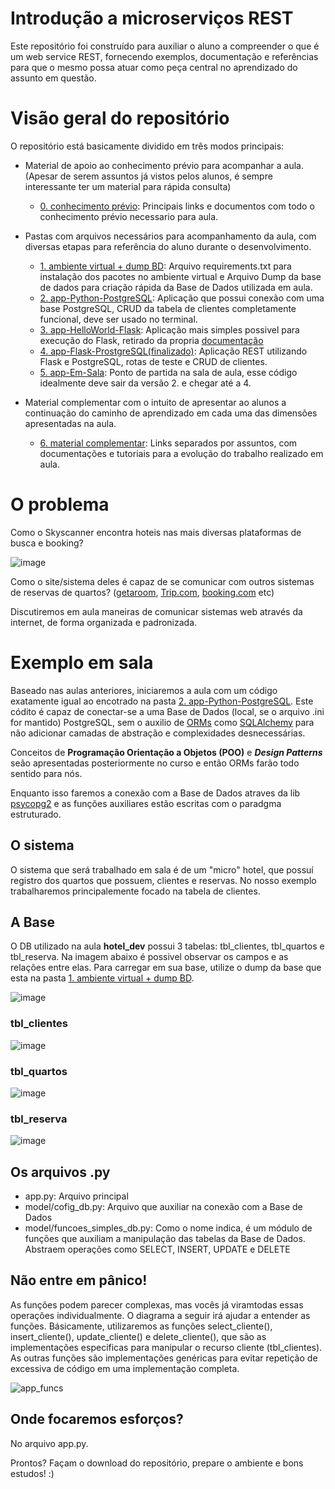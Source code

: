 # Introdução a microserviços REST

Este repositório foi construído para auxiliar o aluno a compreender o que é um web service REST, fornecendo exemplos, documentação e referências para que o mesmo possa atuar como peça central no aprendizado do assunto em questão.

# Visão geral do repositório

O repositório está basicamente dividido em três modos principais:

- Material de apoio ao conhecimento prévio para acompanhar a aula. (Apesar de serem assuntos já vistos pelos alunos, é sempre interessante ter um material para rápida consulta)
  - [0. conhecimento prévio](https://github.com/Tiagoeem/dev_web_flask/tree/main/0.%20conhecimento%20pr%C3%A9vio): Principais links e documentos com todo o conhecimento prévio necessario para aula.

- Pastas com arquivos necessários para acompanhamento da aula, com diversas etapas para referência do aluno durante o desenvolvimento.
  - [1. ambiente virtual + dump BD](https://github.com/Tiagoeem/dev_web_flask/tree/main/1.%20ambiente%20virtual%20%2B%20dump%20BD): Arquivo requirements.txt para instalação dos pacotes no ambiente virtual e Arquivo Dump da base de dados para criação rápida da Base de Dados utilizada em aula.
  - [2. app-Python-PostgreSQL](https://github.com/Tiagoeem/dev_web_flask/tree/main/2.%20app-Python-PostgreSQL): Aplicação que possui conexão com uma base PostgreSQL, CRUD da tabela de clientes completamente funcional, deve ser usado no terminal.
  - [3. app-HelloWorld-Flask](https://github.com/Tiagoeem/dev_web_flask/tree/main/3.%20app-HelloWorld-Flask): Aplicação mais simples possivel para execução do Flask, retirado da propria [documentação](https://flask.palletsprojects.com/en/1.1.x/quickstart/)
  - [4. app-Flask-ProstgreSQL(finalizado)](https://github.com/Tiagoeem/dev_web_flask/tree/main/4.%20app-Flask-ProstgreSQL(finalizado)): Aplicação REST utilizando Flask e PostgreSQL, rotas de teste e CRUD de clientes.
  - [5. app-Em-Sala](https://github.com/Tiagoeem/dev_web_flask/tree/main/5.%20app-Em-Sala): Ponto de partida na sala de aula, esse código idealmente deve sair da versão 2. e chegar até a 4.

- Material complementar com o intuito de apresentar ao alunos a continuação do caminho de aprendizado em cada uma das dimensões apresentadas na aula.
  - [6. material complementar](https://github.com/Tiagoeem/dev_web_flask/tree/main/6.%20material%20complementar): Links separados por assuntos, com documentações e tutoriais para a evolução do trabalho realizado em aula.

# O problema

Como o Skyscanner encontra hoteis nas mais diversas plataformas de busca e booking?

![image](https://user-images.githubusercontent.com/25457273/120265745-01addb80-c277-11eb-8d7a-98f8348d867d.png)

Como o site/sistema deles é capaz de se comunicar com outros sistemas de reservas de quartos? ([getaroom](https://www.getaroom.com/), [Trip.com](https://br.trip.com/?locale=pt_br), [booking.com](https://www.booking.com/index.html?aid=1382154&label=98b039b6c28f11eb8e469e4b97b7f317) etc)

Discutiremos em aula maneiras de comunicar sistemas web através da internet, de forma organizada e padronizada.

# Exemplo em sala

Baseado nas aulas anteriores, iniciaremos a aula com um código exatamente igual ao encotrado na pasta [2. app-Python-PostgreSQL](https://github.com/Tiagoeem/dev_web_flask/tree/main/2.%20app-Python-PostgreSQL). Este códito é capaz de conectar-se a uma Base de Dados (local, se o arquivo .ini for mantido) PostgreSQL, sem o auxilio de [ORMs](https://www.fullstackpython.com/object-relational-mappers-orms.html) como [SQLAlchemy](https://docs.sqlalchemy.org/en/14/) para não adicionar camadas de abstração e complexidades desnecessárias.

Conceitos de **Programação Orientação a Objetos (POO)** e ***Design Patterns*** seão apresentadas posteriormente no curso e então ORMs farão todo sentido para nós.

Enquanto isso faremos a conexão com a Base de Dados atraves da lib [psycopg2](https://pypi.org/project/psycopg2/) e as funções auxiliares estão escritas com o paradgma estruturado.

## O sistema

O sistema que será trabalhado em sala é de um "micro" hotel, que possuí registro dos quartos que possuem, clientes e reservas. No nosso exemplo trabalharemos principalemente focado na tabela de clientes.

## A Base

O DB utilizado na aula **hotel_dev** possui 3 tabelas: tbl_clientes, tbl_quartos e tbl_reserva. Na imagem abaixo é possivel observar os campos e as relações entre elas. Para carregar em sua base, utilize o dump da base que esta na pasta [1. ambiente virtual + dump BD](https://github.com/Tiagoeem/dev_web_flask/tree/main/1.%20ambiente%20virtual%20%2B%20dump%20BD).

![image](https://user-images.githubusercontent.com/25457273/120267232-ef816c80-c279-11eb-8245-80db13569d12.png)

### tbl_clientes

![image](https://user-images.githubusercontent.com/25457273/120267464-5dc62f00-c27a-11eb-8575-1f3b7573a8de.png)

### tbl_quartos

![image](https://user-images.githubusercontent.com/25457273/120267513-759db300-c27a-11eb-98f7-ed209fff63a1.png)

### tbl_reserva

![image](https://user-images.githubusercontent.com/25457273/120267546-89491980-c27a-11eb-842b-4cea3ba9aca6.png)

## Os arquivos .py

- app.py: Arquivo principal
- model/cofig_db.py: Arquivo que auxiliar na conexão com a Base de Dados
- model/funcoes_simples_db.py: Como o nome indica, é um módulo de funções que auxiliam a manipulação das tabelas da Base de Dados. Abstraem operações como SELECT, INSERT, UPDATE e DELETE

## Não entre em pânico!

As funções podem parecer complexas, mas vocês já viramtodas essas operações individualmente. O diagrama a seguir irá ajudar a entender as funções.
Básicamente, utilizaremos as funções select_cliente(), insert_cliente(), update_cliente() e delete_cliente(), que são as implementações especificas para manipular o recurso cliente (tbl_clientes). As outras funções são implementações genéricas para evitar repetição de excessiva de código em uma implementação completa.

![app_funcs](https://user-images.githubusercontent.com/25457273/120270755-83eecd80-c280-11eb-9735-217eb62c5942.png)

## Onde focaremos esforços?

No arquivo app.py.

Prontos? Façam o download do repositório, prepare o ambiente e bons estudos! :)




